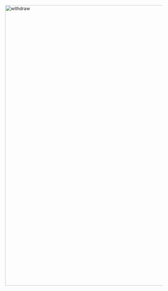 <img width="893" alt="withdraw" src="https://user-images.githubusercontent.com/10213983/203447776-6c9e3bb4-3a93-4993-a545-38424e99725a.PNG">
